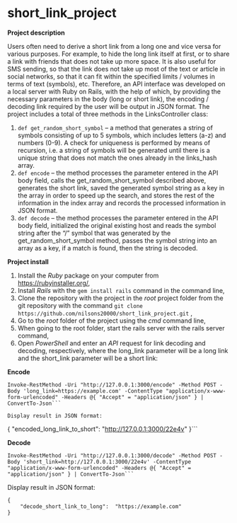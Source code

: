 # short_link_project

**Project description**

Users often need to derive a short link from a long one and vice versa for various purposes. For example, to hide the long link itself at first, or to share a link with friends that does not take up more space. 
It is also useful for SMS sending, so that the link does not take up most of the text or article in social networks, so that it can fit within the specified limits / volumes in terms of text (symbols), etc. 
Therefore, an API interface was developed on a local server with Ruby on Rails, with the help of which, by providing the necessary parameters in the body (long or short link), the encoding / decoding link required by the user will be output in JSON format.
The project includes a total of three methods in the LinksController class:
1. ```def get_random_short_symbol``` – a method that generates a string of symbols consisting of up to 5 symbols, which includes letters (a-z) and numbers (0-9). 
   A check for uniqueness is performed by means of recursion, i.e. a string of symbols will be generated until there is a unique string that does not match the ones already in the links_hash array.
2. ```def encode``` – the method processes the parameter entered in the API body field, calls the get_random_short_symbol described above, generates the short link, saved the generated symbol string as a key in the array in order to speed up the search, and stores the rest of the information in the index array and records the processed information in JSON format.
3. ```def decode``` – the method processes the parameter entered in the API body field,
initialized the original existing host and reads the symbol string after the “/” symbol that was generated by the get_random_short_symbol method, passes the symbol string into an array as a key, if a match is found, then the string is decoded.

**Project install**

1. Install the _Ruby_ package on your computer from https://rubyinstaller.org/,
2. Install _Rails_ with the ```gem install rails``` command in the command line,
3. Clone the repository with the project in the _root_ project folder from the git repository with the command ```git clone https://github.com/nilsons20000/short_link_project.git``` ,
4. Go to the _root_ folder of the project using the _cmd_ command line,
5. When going to the root folder, start the rails server with the rails server command,
6. Open _PowerShell_ and enter an _API_ request for link decoding and decoding, respectively, where the long_link parameter will be a long link and the short_link parameter will be a short link:

**Encode**
```
Invoke-RestMethod -Uri "http://127.0.0.1:3000/encode" -Method POST -Body 'long_link=https://example.com' -ContentType "application/x-www-form-urlencoded" -Headers @{ "Accept" = "application/json" } | ConvertTo-Json```

Display result in JSON format:
```
{
    "encoded_long_link_to_short":  "http://127.0.0.1:3000/22e4v"
}```

**Decode**
```
Invoke-RestMethod -Uri "http://127.0.0.1:3000/decode" -Method POST -Body 'short_link=http://127.0.0.1:3000/22e4v' -ContentType "application/x-www-form-urlencoded" -Headers @{ "Accept" = "application/json" } | ConvertTo-Json```
```
Display result in JSON format:

```
{
    "decode_short_link_to_long":  "https://example.com"
}
```




